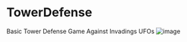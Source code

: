 # TowerDefense
Basic Tower Defense Game Against Invadings UFOs
![image](https://github.com/SamChenYu/TowerDefense/assets/150127006/b0c37f3c-a520-42df-9437-9f5b2047159d)

